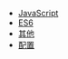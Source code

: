 * [JavaScript](view/web/javascript/JavaScript.md)
* [ES6](view/web/javascript/ES6.md)
* [其他](view/web/javascript/else.md)
* [配置](view/config/config.md)